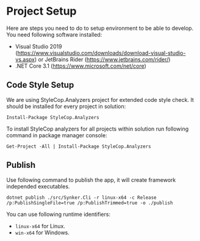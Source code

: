 Project Setup
=============

Here are steps you need to do to setup environment to be able to develop. You need following software installed:

- Visual Studio 2019 (https://www.visualstudio.com/downloads/download-visual-studio-vs.aspx) or JetBrains Rider (https://www.jetbrains.com/rider/)
- .NET Core 3.1 (https://www.microsoft.com/net/core)

Code Style Setup
----------------

We are using StyleCop.Analyzers project for extended code style check. It should be installed for every project in solution:

```
Install-Package StyleCop.Analyzers
```

To install StyleCop analyzers for all projects within solution run following command in package manager console:

```
Get-Project -All | Install-Package StyleCop.Analyzers
```

Publish
-------

Use following command to publish the app, it will create framework independed executables.

```
dotnet publish ./src/Synker.Cli -r linux-x64 -c Release /p:PublishSingleFile=true /p:PublishTrimmed=true -o ./publish
```

You can use following runtime identifiers:

- `linux-x64` for Linux.
- `win-x64` for Windows.
